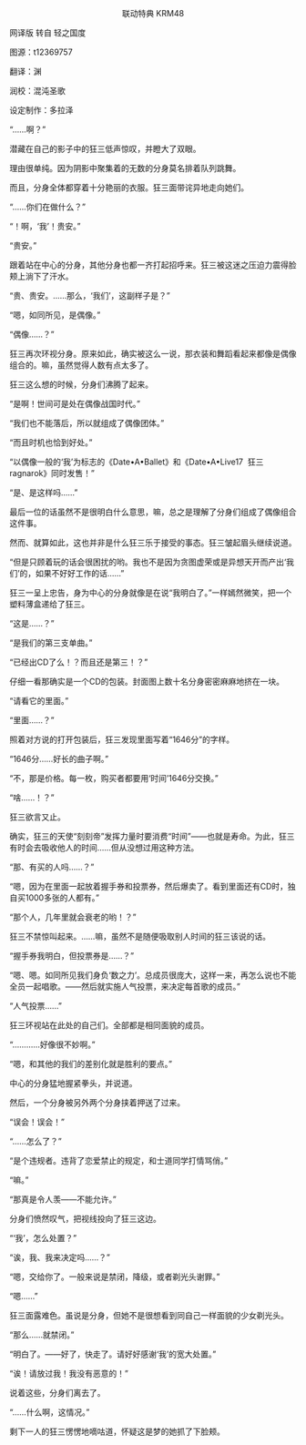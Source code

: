 <p align="center">联动特典 KRM48</p>

网译版 转自 轻之国度

图源：t12369757

翻译：渊

润校：混沌圣歌

设定制作：多拉泽

“……啊？”

潜藏在自己的影子中的狂三低声惊叹，并瞪大了双眼。

理由很单纯。因为阴影中聚集着的无数的分身莫名排着队列跳舞。

而且，分身全体都穿着十分艳丽的衣服。狂三面带诧异地走向她们。

“……你们在做什么？”

“！啊，‘我’！贵安。”

“贵安。”

跟着站在中心的分身，其他分身也都一齐打起招呼来。狂三被这迷之压迫力震得脸颊上淌下了汗水。

“贵、贵安。……那么，‘我们’，这副样子是？”

“嗯，如同所见，是偶像。”

“偶像……？”

狂三再次环视分身。原来如此，确实被这么一说，那衣装和舞蹈看起来都像是偶像组合的。嘛，虽然觉得人数有点太多了。

狂三这么想的时候，分身们沸腾了起来。

“是啊！世间可是处在偶像战国时代。”

“我们也不能落后，所以就组成了偶像团体。”

“而且时机也恰到好处。”

“以偶像一般的‘我’为标志的《Date•A•Ballet》和《Date•A•Live17  狂三ragnarok》同时发售！”

“是、是这样吗……”

最后一位的话虽然不是很明白什么意思，嘛，总之是理解了分身们组成了偶像组合这件事。

然而、就算如此，这也并非是什么狂三乐于接受的事态。狂三皱起眉头继续说道。

“但是只顾着玩的话会很困扰的哟。我也不是因为贪图虚荣或是异想天开而产出‘我们’的，如果不好好工作的话……”

狂三一呈上忠告，身为中心的分身就像是在说“我明白了。”一样嫣然微笑，把一个塑料薄盒递给了狂三。

“这是……？”

“是我们的第三支单曲。”

“已经出CD了么！？而且还是第三！？”

仔细一看那确实是一个CD的包装。封面图上数十名分身密密麻麻地挤在一块。

“请看它的里面。”

“里面……？”

照着对方说的打开包装后，狂三发现里面写着“1646分”的字样。

“1646分……好长的曲子啊。”

“不，那是价格。每一枚，购买者都要用‘时间’1646分交换。”

“啥……！？”

狂三欲言又止。

确实，狂三的天使“刻刻帝”发挥力量时要消费“时间”——也就是寿命。为此，狂三有时会去吸收他人的时间……但从没想过用这种方法。

“那、有买的人吗……？”

“嗯，因为在里面一起放着握手券和投票券，然后爆卖了。看到里面还有CD时，独自买1000多张的人都有。”

“那个人，几年里就会衰老的哟！？”

狂三不禁惊叫起来。……嘛，虽然不是随便吸取别人时间的狂三该说的话。

“握手券我明白，但投票券是……？”

“嗯、嗯。如同所见我们身负‘数之力’。总成员很庞大，这样一来，再怎么说也不能全员一起唱歌。——然后就实施人气投票，来决定每首歌的成员。”

“人气投票……”

狂三环视站在此处的自己们。全部都是相同面貌的成员。

“…………好像很不妙啊。”

“嗯，和其他的我们的差别化就是胜利的要点。”

中心的分身猛地握紧拳头，并说道。

然后，一个分身被另外两个分身挟着押送了过来。

“误会！误会！”

“……怎么了？”

“是个违规者。违背了恋爱禁止的规定，和士道同学打情骂俏。”

“嘛。”

“那真是令人羡——不能允许。”

分身们愤然叹气，把视线投向了狂三这边。

“‘我’，怎么处置？”

“诶，我、我来决定吗……？”

“嗯，交给你了。一般来说是禁闭，降级，或者剃光头谢罪。”

“嗯……”

狂三面露难色。虽说是分身，但她不是很想看到同自己一样面貌的少女剃光头。

“那么……就禁闭。”

“明白了。——好了，快走了。请好好感谢‘我’的宽大处置。”

“诶！请放过我！我没有恶意的！”

说着这些，分身们离去了。

“……什么啊，这情况。”

剩下一人的狂三愣愣地嘀咕道，怀疑这是梦的她抓了下脸颊。

